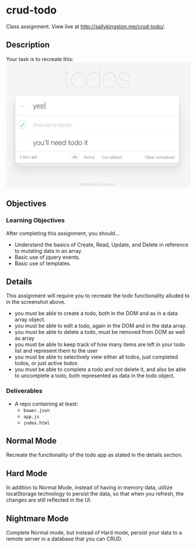 # crud-todo

Class assignment. View live at http://sallykingston.me/crud-todo/.

## Description
Your task is to recreate this:
![](assets/todo.png)

## Objectives

### Learning Objectives

After completing this assignment, you should…

* Understand the basics of Create, Read, Update, and Delete in reference to mutating data in an array.
* Basic use of jquery events.
* Basic use of templates.


## Details

This assignment will require you to recreate the todo functionality alluded to in the screenshot above.
- you must be able to create a todo, both in the DOM and as in a data array object.
- you must be able to edit a todo, again in the DOM and in the data array.
- you must be able to delete a todo, must be removed from DOM as well as array
- you must be able to keep track of how many items are left in your todo list and represent them to the user
- you must be able to selectively view either all todos, just completed todos, or just active todos
- you must be able to complete a todo and not delete it, and also be able to uncomplete a todo, both represented as data in the todo object.

### Deliverables

* A repo containing at least:
  * `bower.json`
  * `app.js`
  * `index.html`


## Normal Mode

Recreate the functionality of the todo app as stated in the details section.

## Hard Mode

In addition to Normal Mode, instead of having in memory data, utilize localStorage technology to persist the data, so that when you refresh, the changes are still reflected in the UI.

## Nightmare Mode

Complete Normal mode, but instead of Hard mode, persist your data to a remote server in a database that you can CRUD.
